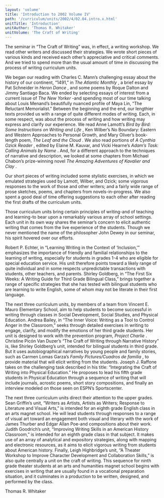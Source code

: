 ```yaml
---
layout: 'volume'
title: 'Introduction to 2002 Volume IV'
path: '/curriculum/units/2002/4/02.04.intro.x.html'
unitTitle: 'Introduction'
unitAuthor: 'Thomas R. Whitaker'
unitVolume: 'The Craft of Writing'
---
```


<body>
<p>
  The seminar in “The Craft of Writing” was, in effect, a writing workshop. We read other writers and discussed their strategies. We wrote short pieces of various kinds and received each other’s appreciative and critical comments. And we tried to spend more than the usual amount of time in discussing the process of writing curriculum units.
 </p>
<p>
  We began our reading with Charles C. Mann’s challenging essay about the history of our continent, “1491,” in
  <i>
   The Atlantic Monthly
  </i>
  , a brief essay by Pat Schneider in
  <i>
   Heron Dance
  </i>
  , and some poems by Roque Dalton and Jimmy Santiago Baca. We ended by selecting essays of interest from a current issue of
  <i>
   The New Yorker
  </i>
  -and spending most of our time talking about Louis Menand’s beautifully nuanced profile of Maya Lin, “The Reluctant Memorialist.” Between the beginning and the end, our lengthier texts provided us with a range of quite different modes of writing. Each, in some respect, was about the process of writing and how writing may express and clarify our experience. We read Anne Lamott’s
  <i>
   Bird by Bird: Some Instructions on Writing and Life
  </i>
  , Ken Wilber’s No Boundary: Eastern and Western Approaches to Personal Growth, and Mary Oliver’s book-length poem,
  <i>
   The Leaf and the Cloud
  </i>
  . We also read portions of
  <i>
   A Cynthia Ozick Reader
  </i>
  , edited by Elaine M. Kauvar, and Vicki Hearne’s
  <i>
   Adam’s Task: Calling Animals by Name
  </i>
  . And, for a different approach to the techniques of narrative and description, we looked at some chapters from Michael Chabon’s prize-winning novel
  <i>
   The Amazing Adventures of Kavalier and Clay
  </i>
  .
 </p>
<p>
  Our short pieces of writing included some stylistic exercises, in which we emulated strategies used by Lamott, Wilber, and Ozick; some vigorous responses to the work of those and other writers; and a fairly wide range of prose sketches, poems, and chapters from novels-in-progress. We also spent a good deal of time offering suggestions to each other after reading the first drafts of the curriculum units.
 </p>
<p>
  Those curriculum units bring certain principles of writing-and of teaching and learning-to bear upon a remarkably various array of school settings. Each unit in its own way shares the seminar’s concern to elicit authentic writing that comes from the live experience of the students. Though we never mentioned the name of the philosopher John Dewey in our seminar, his spirit hovered over our efforts.
 </p>
<p>
  Robert P. Echter, in “Learning Writing in the Context of ‘Inclusion,’” emphasizes the importance of friendly and familial relationships to the learning of writing, especially for students in grades 1-4 who are eligible for special education service. His unit therefore points toward a likely range of quite individual and in some respects unpredictable transactions with students, other teachers, and parents. Shirley Goldberg, in “The First Six Weeks: A Writing Guide for Third Grade Bilingual Class,” brings together a range of specific strategies that she has tested with bilingual students who are learning to write English, some of whom may not be literate in their first language.
 </p>
<p>
  The next three curriculum units, by members of a team from Vincent E. Mauro Elementary School, aim to help students to become successful in writing through classes in Social Development, Social Studies, and Physical Education. Andrea Bailey, in “The Inner Voice: Writing as a Tool to Control Anger in the Classroom,” seeks through detailed exercises in writing to engage, clarify, and modify the emotions of her third grade students. Her unit is designed to work with the prevention program,
  <i>
   Project Charlie
  </i>
  . Christine Picón Van Duzer’s “The Craft of Writing through Narrative History” is, like Shirley Goldberg’s unit, intended for bilingual students in third grade. But it uses autobiographical narratives by young people and family stories, such as Carmen Lomas Garza’s
  <i>
   Family Pictures/Cuadros de familia
  </i>
  , to provide material that will elicit writing from the students. Joseph J. Raffone takes on the challenging task described in his title: “Integrating the Craft of Writing into Physical Education.” He proposes to lead his fifth grade students in Physical Education through a sequence of writing that will include journals, acrostic poems, short story compositions, and finally an interview modeled on those seen on ESPN’s Sportscenter.
 </p>
<p>
  The next three curriculum units direct their attention to the upper grades. Sean Griffin’s unit, “Writers as Artists, Artists as Writers; Response to Literature and Visual Arts,” is intended for an eighth grade English class in an arts magnet school. He will lead students through responses to a range of visual art toward an engagement both visual and literary with the work of James Thurber and Edgar Allan Poe-and compositions about their work. Judith Goodrich’s unit, “Improving Writing Skills in an American History Classroom,” is intended for an eighth grade class in that subject. It makes use of an array of analytical and expository strategies, along with mapping and electronic resources, as it aims to elicit vigorous writing from students about American history. Finally, Leigh Highbridge’s unit, “A Theater Workshop to Improve Character Development and Collaboration Skills,” is also quite centrally a unit on the craft of writing. This sequence for ninth grade theater students at an arts and humanities magnet school begins with exercises in writing that are usually found in a vocational preparation situation, and it culminates in a production to be written, designed, and performed by the class.
 </p>
<p>
  Thomas R. Whitaker
 </p>

</body>
